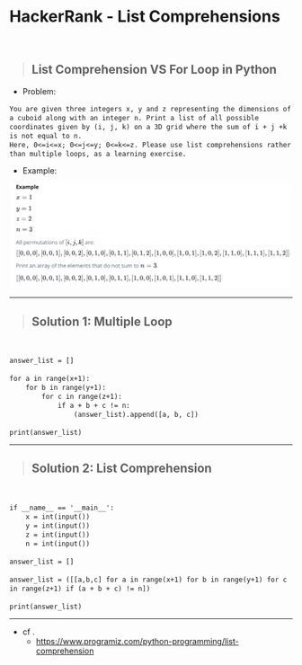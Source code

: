 # HackerRank - List Comprehensions
<br>

> ## List Comprehension VS For Loop in Python

- Problem:
```
You are given three integers x, y and z representing the dimensions of a cuboid along with an integer n. Print a list of all possible coordinates given by (i, j, k) on a 3D grid where the sum of i + j +k is not equal to n. 
Here, 0<=i<=x; 0<=j<=y; 0<=k<=z. Please use list comprehensions rather than multiple loops, as a learning exercise.
```

- Example:
<img src="./HackerRank-List_Comprehension.png">
<br>
<hr>

> ## Solution 1: Multiple Loop
<br>

```
answer_list = []

for a in range(x+1):
    for b in range(y+1):
        for c in range(z+1):
            if a + b + c != n:
                (answer_list).append([a, b, c])

print(answer_list)
```
<hr>

> ## Solution 2: List Comprehension
<br>

```
if __name__ == '__main__':
    x = int(input())
    y = int(input())
    z = int(input())
    n = int(input())

answer_list = []

answer_list = ([[a,b,c] for a in range(x+1) for b in range(y+1) for c in range(z+1) if (a + b + c) != n])

print(answer_list)
```
<hr>

- cf .
    - https://www.programiz.com/python-programming/list-comprehension



